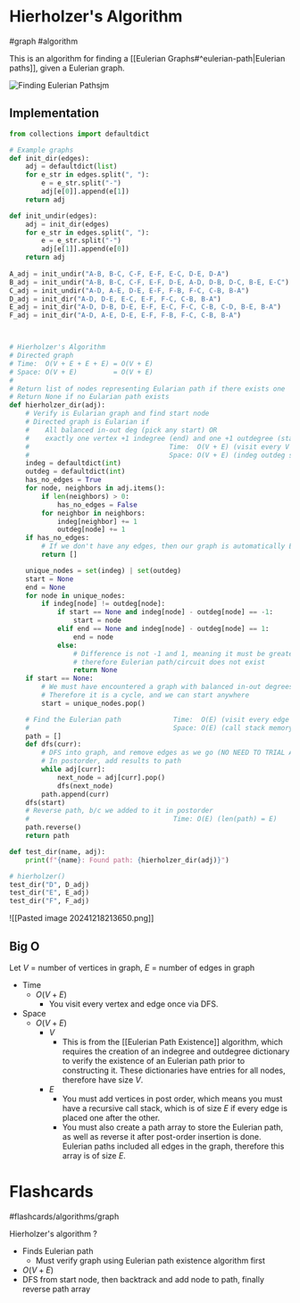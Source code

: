 # Hierholzer's Algorithm
#graph #algorithm

This is an algorithm for finding a [[Eulerian Graphs#^eulerian-path|Eulerian paths]], given a Eulerian graph.

![Finding Eulerian Paths](https://www.youtube.com/watch?v=8MpoO2zA2l4)jm
## Implementation
```python
from collections import defaultdict

# Example graphs
def init_dir(edges):
	adj = defaultdict(list)
	for e_str in edges.split(", "):
		e = e_str.split("-")
		adj[e[0]].append(e[1])
	return adj

def init_undir(edges):
	adj = init_dir(edges)
	for e_str in edges.split(", "):
		e = e_str.split("-")
		adj[e[1]].append(e[0])
	return adj
	
A_adj = init_undir("A-B, B-C, C-F, E-F, E-C, D-E, D-A")
B_adj = init_undir("A-B, B-C, C-F, E-F, D-E, A-D, D-B, D-C, B-E, E-C")
C_adj = init_undir("A-D, A-E, D-E, E-F, F-B, F-C, C-B, B-A")
D_adj = init_dir("A-D, D-E, E-C, E-F, F-C, C-B, B-A")
E_adj = init_dir("A-D, D-B, D-E, E-F, E-C, F-C, C-B, C-D, B-E, B-A")
F_adj = init_dir("A-D, A-E, D-E, E-F, F-B, F-C, C-B, B-A")



# Hierholzer's Algorithm
# Directed graph
# Time:  O(V + E + E + E) = O(V + E)
# Space: O(V + E)         = O(V + E)
#
# Return list of nodes representing Eularian path if there exists one
# Return None if no Eularian path exists
def hierholzer_dir(adj):
	# Verify is Eularian graph and find start node
	# Directed graph is Eularian if
	#    All balanced in-out deg (pick any start) OR
	#    exactly one vertex +1 indegree (end) and one +1 outdegree (start)
	#                                   Time:  O(V + E) (visit every V + E once)
	#                                   Space: O(V + E) (indeg outdeg store V + E)
	indeg = defaultdict(int)
	outdeg = defaultdict(int)
	has_no_edges = True
	for node, neighbors in adj.items():
		if len(neighbors) > 0:
			has_no_edges = False
		for neighbor in neighbors:
			indeg[neighbor] += 1
			outdeg[node] += 1
	if has_no_edges:
		# If we don't have any edges, then our graph is automatically Eularian
		return []

	unique_nodes = set(indeg) | set(outdeg)
	start = None
	end = None
	for node in unique_nodes:
		if indeg[node] != outdeg[node]:
			if start == None and indeg[node] - outdeg[node] == -1:
				start = node
			elif end == None and indeg[node] - outdeg[node] == 1:
				end = node
			else:
				# Difference is not -1 and 1, meaning it must be greater,
				# therefore Eulerian path/circuit does not exist
				return None
	if start == None:
		# We must have encountered a graph with balanced in-out degrees.
		# Therefore it is a cycle, and we can start anywhere
		start = unique_nodes.pop()

	# Find the Eulerian path             Time:  O(E) (visit every edge once)
	#                                    Space: O(E) (call stack memory)
	path = []
	def dfs(curr):
		# DFS into graph, and remove edges as we go (NO NEED TO TRIAL AND ERROR)
		# In postorder, add results to path
		while adj[curr]:
			next_node = adj[curr].pop()
			dfs(next_node)
		path.append(curr)
	dfs(start)
	# Reverse path, b/c we added to it in postorder
	#                                    Time: O(E) (len(path) = E)
	path.reverse()
	return path

def test_dir(name, adj):
	print(f"{name}: Found path: {hierholzer_dir(adj)}")

# hierholzer()
test_dir("D", D_adj)
test_dir("E", E_adj)
test_dir("F", F_adj)
```
![[Pasted image 20241218213650.png]]
## Big O
Let $V$ = number of vertices in graph, $E$ = number of edges in graph
- Time
	- $O(V + E)$
		- You visit every vertex and edge once via DFS.
- Space
	- $O(V + E)$
		- $V$
			- This is from the [[Eulerian Path Existence]] algorithm, which requires the creation of an indegree and outdegree dictionary to verify the existence of an Eulerian path prior to constructing it. These dictionaries have entries for all nodes, therefore have size $V$.
		- $E$
			- You must add vertices in post order, which means you must have a recursive call stack, which is of size $E$ if every edge is placed one after the other.
			- You must also create a path array to store the Eulerian path, as well as reverse it after post-order insertion is done. Eulerian paths included all edges in the graph, therefore this array is of size $E$.
# Flashcards
#flashcards/algorithms/graph

Hierholzer's algorithm
?
- Finds Eulerian path
	- Must verify graph using Eulerian path existence algorithm first
- $O(V + E)$
- DFS from start node, then backtrack and add node to path, finally reverse path array
<!--SR:!2025-01-04,3,250-->